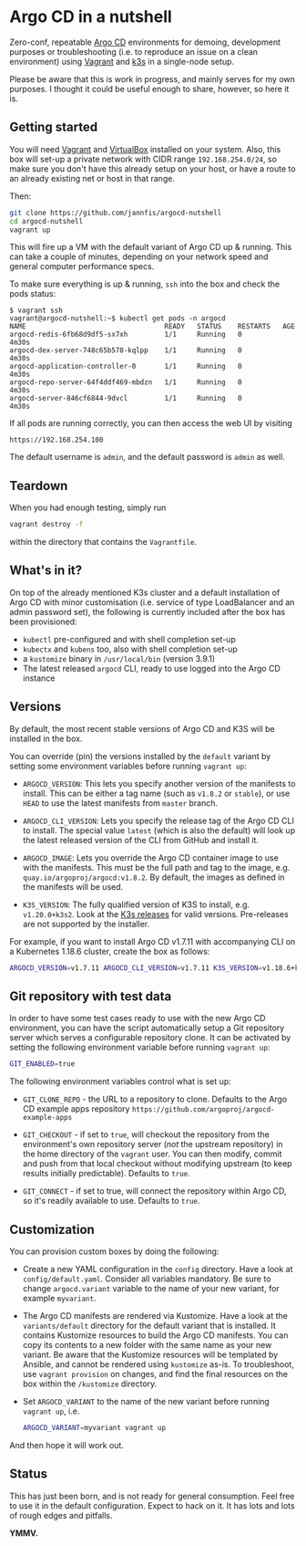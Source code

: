# Argo CD in a nutshell

Zero-conf, repeatable
[Argo CD](https://argoproj.github.io/argo-cd/)
environments for demoing, development purposes or troubleshooting (i.e. to
reproduce an issue on a clean environment) using
[Vagrant](https://www.vagrantup.com/)
and
[k3s](https://k3s.io/)
in a single-node setup.

Please be aware that this is work in progress, and mainly serves for my own
purposes. I thought it could be useful enough to share, however, so here it
is.

## Getting started

You will need
[Vagrant](https://www.vagrantup.com/)
and
[VirtualBox](https://www.virtualbox.org/)
installed on your system. Also, this box will set-up a private network with
CIDR range `192.168.254.0/24`, so make sure you don't have this already
setup on your host, or have a route to an already existing net or host in
that range.

Then:

```bash
git clone https://github.com/jannfis/argocd-nutshell
cd argocd-nutshell
vagrant up
```

This will fire up a VM with the default variant of Argo CD up & running. This
can take a couple of minutes, depending on your network speed and general
computer performance specs.

To make sure everything is up & running, `ssh` into the box and check the pods
status:

```shell
$ vagrant ssh
vagrant@argocd-nutshell:~$ kubectl get pods -n argocd
NAME                                  READY   STATUS    RESTARTS   AGE
argocd-redis-6fb68d9df5-sx7xh         1/1     Running   0          4m30s
argocd-dex-server-748c65b578-kqlpp    1/1     Running   0          4m30s
argocd-application-controller-0       1/1     Running   0          4m30s
argocd-repo-server-64f4ddf469-mbdzn   1/1     Running   0          4m30s
argocd-server-846cf6844-9dvcl         1/1     Running   0          4m30s
```

If all pods are running correctly, you can then access the web UI by visiting

```shell
https://192.168.254.100
```

The default username is `admin`, and the default password is `admin` as well.

## Teardown

When you had enough testing, simply run

```bash
vagrant destroy -f
```

within the directory that contains the `Vagrantfile`.

## What's in it?

On top of the already mentioned K3s cluster and a default installation
of Argo CD with minor customisation (i.e. service of type LoadBalancer and
an admin password set), the following is currently included after the box
has been provisioned:

* `kubectl` pre-configured and with shell completion set-up
* `kubectx` and `kubens` too, also with shell completion set-up
* a `kustomize` binary in `/usr/local/bin` (version 3.9.1)
* The latest released `argocd` CLI, ready to use logged into the Argo CD
  instance

## Versions

By default, the most recent stable versions of Argo CD and K3S will be
installed in the box.

You can override (pin) the versions installed by the `default` variant by
setting some environment variables before running `vagrant up`:

* `ARGOCD_VERSION`: This lets you specify another version of the manifests
  to install. This can be either a tag name (such as `v1.8.2` or `stable`),
  or use `HEAD` to use the latest manifests from `master` branch.

* `ARGOCD_CLI_VERSION`: Lets you specify the release tag of the Argo CD CLI
  to install. The special value `latest` (which is also the default) will
  look up the latest released version of the CLI from GitHub and install it.

* `ARGOCD_IMAGE`: Lets you override the Argo CD container image to use with
  the manifests. This must be the full path and tag to the image, e.g.
  `quay.io/argoproj/argocd:v1.8.2`. By default, the images as defined in the
  manifests will be used.

* `K3S_VERSION`: The fully qualified version of K3S to install, e.g.
  `v1.20.0+k3s2`. Look at the
  [K3s releases](https://github.com/k3s-io/k3s/releases) for valid versions.
  Pre-releases are not supported by the installer.

For example, if you want to install Argo CD v1.7.11 with accompanying CLI on a
Kubernetes 1.18.6 cluster, create the box as follows:

```bash
ARGOCD_VERSION=v1.7.11 ARGOCD_CLI_VERSION=v1.7.11 K3S_VERSION=v1.18.6+k3s1 vagrant up
```

## Git repository with test data

In order to have some test cases ready to use with the new Argo CD environment,
you can have the script automatically setup a Git repository server which
serves a configurable repository clone. It can be activated by setting the
following environment variable before running `vagrant up`:

```bash
GIT_ENABLED=true
```

The following environment variables control what is set up:

* `GIT_CLONE_REPO` - the URL to a repository to clone. Defaults to the Argo CD
  example apps repository `https://github.com/argoproj/argocd-example-apps`

* `GIT_CHECKOUT` - if set to `true`, will checkout the repository from the
  environment's own repository server (*not* the upstream repository) in the
  home directory of the `vagrant` user. You can then modify, commit and
  push from that local checkout without modifying upstream (to keep results
  initially predictable). Defaults to `true`.

* `GIT_CONNECT` - if set to true, will connect the repository within Argo CD,
  so it's readily available to use. Defaults to `true`.

## Customization

You can provision custom boxes by doing the following:

* Create a new YAML configuration in the `config` directory. Have a look at
  `config/default.yaml`. Consider all variables mandatory. Be sure to
  change `argocd.variant` variable to the name of your new variant, for
  example `myvariant`.

* The Argo CD manifests are rendered via Kustomize. Have a look at the
  `variants/default` directory for the default variant that is installed.
  It contains Kustomize resources to build the Argo CD manifests. You can
  copy its contents to a new folder with the same name as your new variant.
  Be aware that the Kustomize resources will be templated by Ansible, and
  cannot be rendered using `kustomize` as-is. To troubleshoot, use
  `vagrant provision` on changes, and find the final resources on the box
  within the `/kustomize` directory.

* Set `ARGOCD_VARIANT` to the name of the new variant before running `vagrant
  up`, i.e.

  ```bash
  ARGOCD_VARIANT=myvariant vagrant up
  ```

And then hope it will work out.

## Status

This has just been born, and is not ready for general consumption. Feel free
to use it in the default configuration. Expect to hack on it. It has lots
and lots of rough edges and pitfalls.

**YMMV.**
